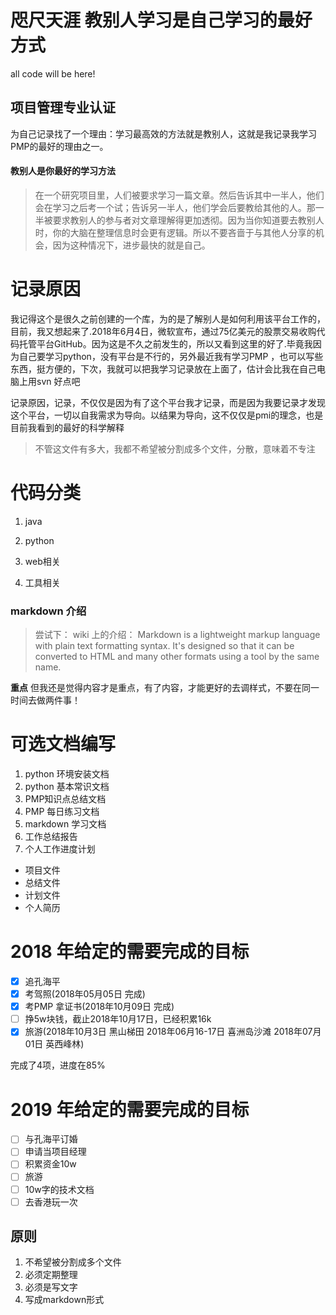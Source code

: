 # 咫尺天涯    教别人学习是自己学习的最好方式
all code will be here!

## 项目管理专业认证

为自己记录找了一个理由：学习最高效的方法就是教别人，这就是我记录我学习PMP的最好的理由之一。  

#### 教别人是你最好的学习方法
> 在一个研究项目里，人们被要求学习一篇文章。然后告诉其中一半人，他们会在学习之后考一个试；告诉另一半人，他们学会后要教给其他的人。那一半被要求教别人的参与者对文章理解得更加透彻。因为当你知道要去教别人时，你的大脑在整理信息时会更有逻辑。所以不要吝啬于与其他人分享的机会，因为这种情况下，进步最快的就是自己。


# 记录原因
我记得这个是很久之前创建的一个库，为的是了解别人是如何利用该平台工作的，目前，我又想起来了.2018年6月4日，微软宣布，通过75亿美元的股票交易收购代码托管平台GitHub。因为这是不久之前发生的，所以又看到这里的好了.毕竟我因为自己要学习python，没有平台是不行的，另外最近我有学习PMP ，也可以写些东西，挺方便的，下次，我就可以把我学习记录放在上面了，估计会比我在自己电脑上用svn 好点吧

记录原因，记录，不仅仅是因为有了这个平台我才记录，而是因为我要记录才发现这个平台，一切以自我需求为导向。以结果为导向，这不仅仅是pmi的理念，也是目前我看到的最好的科学解释

> 不管这文件有多大，我都不希望被分割成多个文件，分散，意味着不专注

# 代码分类
1. java

2. python

3. web相关

4. 工具相关


###  markdown 介绍
> 尝试下：
wiki 上的介绍：
Markdown is a lightweight markup language with plain text formatting syntax. It's designed so that it can be converted to HTML and many other formats using a tool by the same name.

**重点**
但我还是觉得内容才是重点，有了内容，才能更好的去调样式，不要在同一时间去做两件事！


# 可选文档编写
1. python 环境安装文档
2. python 基本常识文档
3. PMP知识点总结文档
4. PMP 每日练习文档
5. markdown 学习文档
6. 工作总结报告
7. 个人工作进度计划
* 项目文件
* 总结文件
* 计划文件
* 个人简历

# 2018 年给定的需要完成的目标

- [x] 追孔海平
- [x] 考驾照(2018年05月05日 完成)
- [x] 考PMP 拿证书(2018年10月09日 完成)
- [ ] 挣5w块钱，截止2018年10月17日，已经积累16k
- [x] 旅游(2018年10月3日 黑山梯田  2018年06月16-17日 喜洲岛沙滩 2018年07月01日 英西峰林)

完成了4项，进度在85%

# 2019 年给定的需要完成的目标

- [ ] 与孔海平订婚
- [ ] 申请当项目经理
- [ ] 积累资金10w
- [ ] 旅游
- [ ] 10w字的技术文档
- [ ] 去香港玩一次

## 原则
1. 不希望被分割成多个文件
2. 必须定期整理
3. 必须是写文字
4. 写成markdown形式

